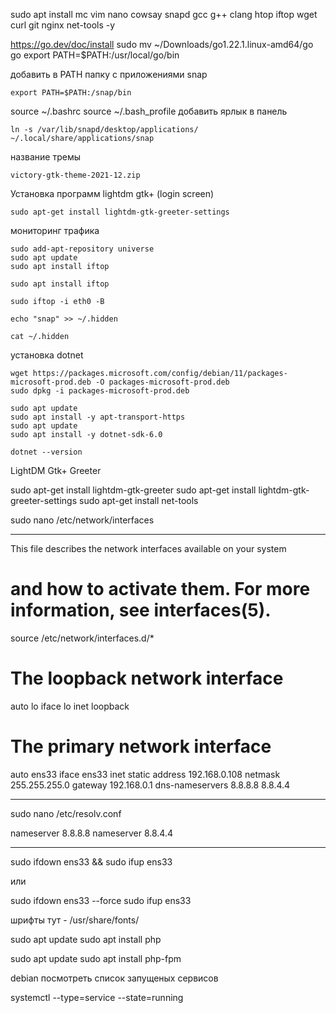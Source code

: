 sudo apt install mc vim nano cowsay snapd gcc g++ clang htop iftop wget curl git nginx net-tools -y


https://go.dev/doc/install
sudo mv ~/Downloads/go1.22.1.linux-amd64/go go
export PATH=$PATH:/usr/local/go/bin



добавить в PATH папку с приложениями snap
```
export PATH=$PATH:/snap/bin
```

source ~/.bashrc
source ~/.bash_profile
добавить ярлык в панель
```
ln -s /var/lib/snapd/desktop/applications/ ~/.local/share/applications/snap
```


название тремы
```
victory-gtk-theme-2021-12.zip
```

Установка программ lightdm gtk+ (login screen)
```
sudo apt-get install lightdm-gtk-greeter-settings
```


мониторинг трафика
```
sudo add-apt-repository universe
sudo apt update
sudo apt install iftop
```
```
sudo apt install iftop
```
```
sudo iftop -i eth0 -B
```

```
echo "snap" >> ~/.hidden
```
```
cat ~/.hidden
```

установка dotnet
```
wget https://packages.microsoft.com/config/debian/11/packages-microsoft-prod.deb -O packages-microsoft-prod.deb
sudo dpkg -i packages-microsoft-prod.deb

sudo apt update
sudo apt install -y apt-transport-https
sudo apt update
sudo apt install -y dotnet-sdk-6.0

dotnet --version
```



LightDM Gtk+ Greeter

sudo apt-get install lightdm-gtk-greeter
sudo apt-get install lightdm-gtk-greeter-settings
sudo apt-get install net-tools

sudo nano /etc/network/interfaces

------------------------------------------------------------------------

This file describes the network interfaces available on your system
# and how to activate them. For more information, see interfaces(5).

source /etc/network/interfaces.d/*

# The loopback network interface
auto lo
iface lo inet loopback

# The primary network interface
auto ens33
iface ens33 inet static
    address 192.168.0.108
    netmask 255.255.255.0
    gateway 192.168.0.1
    dns-nameservers 8.8.8.8 8.8.4.4

------------------------------------------------------------------------

sudo nano /etc/resolv.conf

nameserver 8.8.8.8
nameserver 8.8.4.4

------------------------------------------------------------------------

sudo ifdown ens33 && sudo ifup ens33

или 

sudo ifdown ens33 --force
sudo ifup ens33




шрифты тут - /usr/share/fonts/




sudo apt update
sudo apt install php


sudo apt update
sudo apt install php-fpm


debian посмотреть список запущеных сервисов

systemctl --type=service --state=running